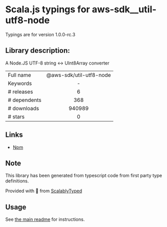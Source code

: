 
# Scala.js typings for aws-sdk__util-utf8-node

Typings are for version 1.0.0-rc.3

## Library description:
A Node.JS UTF-8 string <-> UInt8Array converter

|                    |                 |
| ------------------ | :-------------: |
| Full name          | @aws-sdk/util-utf8-node |
| Keywords           | - |
| # releases         | 6 |
| # dependents       | 368 |
| # downloads        | 940989 |
| # stars            | 0 |

## Links
- [Npm](https://www.npmjs.com/package/%40aws-sdk%2Futil-utf8-node)
    


## Note
This library has been generated from typescript code from first party type definitions.

Provided with :purple_heart: from [ScalablyTyped](https://github.com/oyvindberg/ScalablyTyped)

## Usage
See [the main readme](../../readme.md) for instructions.


